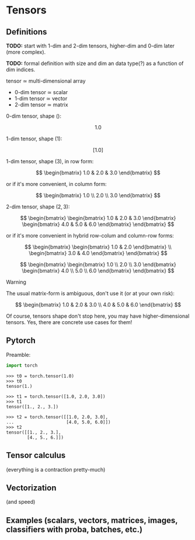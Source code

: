 # Tensors

## Definitions

**TODO:** start with 1-dim and 2-dim tensors, higher-dim and 0-dim later (more complex).


**TODO:** formal definition with size and dim an data type(?) as a function of dim indices.

tensor $\simeq$ multi-dimensional array

  - 0-dim tensor $\simeq$ scalar
  - 1-dim tensor $\simeq$ vector
  - 2-dim tensor $\simeq$ matrix

0-dim tensor, shape $()$:

$$
1.0
$$

1-dim tensor, shape $(1)$:

$$
[1.0]
$$

1-dim tensor, shape $(3)$, in row form:


$$
\begin{bmatrix}
    1.0 & 2.0 & 3.0
\end{bmatrix}
$$

or if it's more convenient, in column form:

$$
\begin{bmatrix}
    1.0 \\ 
    2.0 \\
    3.0
\end{bmatrix}
$$

2-dim tensor, shape $(2, 3)$:

$$
\begin{bmatrix}
    \begin{bmatrix}
        1.0 & 2.0 & 3.0
    \end{bmatrix} 
        \begin{bmatrix}
        4.0 & 5.0 & 6.0
    \end{bmatrix} 
\end{bmatrix}
$$

or if it's more convenient in hybrid row-colum and column-row forms: 

$$
\begin{bmatrix}
    \begin{bmatrix}
        1.0 & 2.0
    \end{bmatrix} \\ 
    \begin{bmatrix}
        3.0 & 4.0
    \end{bmatrix} 
\end{bmatrix}
$$

$$
\begin{bmatrix}
    \begin{bmatrix}
        1.0 \\
        2.0 \\
        3.0 
    \end{bmatrix} 
    \begin{bmatrix}
        4.0 \\
        5.0 \\
        6.0
    \end{bmatrix} 
\end{bmatrix}
$$



> [!WARNING]  
> The usual matrix-form is ambiguous, don't use it (or at your own risk):
> 
> $$
> \begin{bmatrix}
>    1.0 & 2.0 & 3.0 \\ 
>    4.0 & 5.0 & 6.0 
> \end{bmatrix}
> $$
>

Of course, tensors shape don't stop here, you may have higher-dimensional tensors. Yes, there are concrete use cases for them!


## Pytorch

Preamble:

```python
import torch
```

```pycon
>>> t0 = torch.tensor(1.0)
>>> t0
tensor(1.)
```

```pycon
>>> t1 = torch.tensor([1.0, 2.0, 3.0])
>>> t1
tensor([1., 2., 3.])
```

```pycon
>>> t2 = torch.tensor([[1.0, 2.0, 3.0], 
...                    [4.0, 5.0, 6.0]])
>>> t2
tensor([[1., 2., 3.],
        [4., 5., 6.]])
```





## Tensor calculus

(everything is a contraction pretty-much)

## Vectorization 

(and speed)


## Examples (scalars, vectors, matrices, images, classifiers with proba, batches, etc.)



